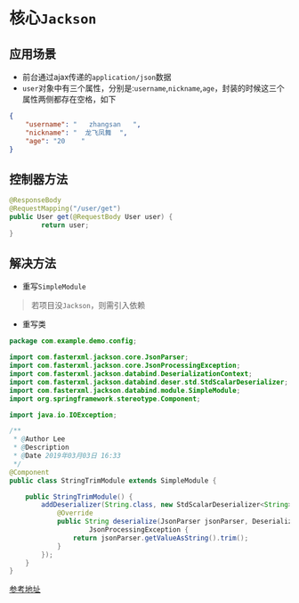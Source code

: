 # 核心`Jackson`

## 应用场景

* 前台通过ajax传递的`application/json`数据
* `user`对象中有三个属性，分别是:`username`,`nickname`,`age`，封装的时候这三个属性两侧都存在空格，如下

```json
{
    "username": "   zhangsan   ",
    "nickname": "  龙飞凤舞  ",
    "age": "20    "
}
```

## 控制器方法 

```java
@ResponseBody
@RequestMapping("/user/get")
public User get(@RequestBody User user) {
		return user;
}
```

## 解决方法

* 重写`SimpleModule`

> 若项目没`Jackson`，则需引入依赖

* 重写类

```java
package com.example.demo.config;

import com.fasterxml.jackson.core.JsonParser;
import com.fasterxml.jackson.core.JsonProcessingException;
import com.fasterxml.jackson.databind.DeserializationContext;
import com.fasterxml.jackson.databind.deser.std.StdScalarDeserializer;
import com.fasterxml.jackson.databind.module.SimpleModule;
import org.springframework.stereotype.Component;

import java.io.IOException;

/**
 * @Author Lee
 * @Description
 * @Date 2019年03月03日 16:33
 */
@Component
public class StringTrimModule extends SimpleModule {

    public StringTrimModule() {
        addDeserializer(String.class, new StdScalarDeserializer<String>(String.class) {
            @Override
            public String deserialize(JsonParser jsonParser, DeserializationContext ctx) throws IOException,
                    JsonProcessingException {
                return jsonParser.getValueAsString().trim();
            }
        });
    }
}
```

[参考地址](https://stackoverflow.com/questions/6852213/can-jackson-be-configured-to-trim-leading-trailing-whitespace-from-all-string-pr/24077444)
